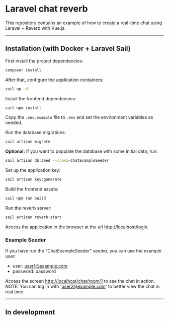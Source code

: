 # Laravel chat reverb
This repository contains an example of how to create a real-time chat using Laravel + Reverb with Vue.js.

---
## Installation (with Docker + Laravel Sail)
First install the project dependencies:
```bash
composer install
```

After that, configure the application containers:
```bash
sail up -d
```

Install the frontend dependencies:
```bash
sail npm install
```

Copy the `.env.example` file to `.env` and set the environment variables as needed.

Run the database migrations:
```bash
sail artisan migrate
```

**Optional:** If you want to populate the database with some initial data, run:
```bash
sail artisan db:seed --class=ChatExampleSeeder
```

Set up the application key:
```bash
sail artisan key:generate
```

Build the frontend assets:
```bash
sail npm run build
```

Run the reverb server:
```bash
sail artisan reverb:start
```

Access the application in the browser at the url [http://localhost/login](http://localhost/login).

### Example Seeder
If you have run the "ChatExampleSeeder" seeder, you can use the example user:
- user: user1@example.com
- password: password

Access the screen [http://localhost/chat/room/1](http://localhost/chat/room/1) to see the chat in action.
NOTE: You can log in with 'user2@example.com' to better view the chat in real time.

---
## In development
